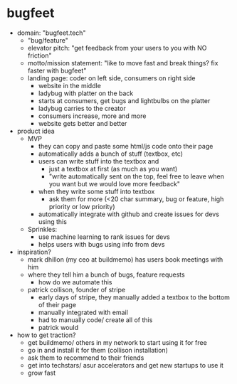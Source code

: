 # bugfeet
- domain: "bugfeet.tech"
  - "bug/feature"
  - elevator pitch: "get feedback from your users to you with NO friction"
  - motto/mission statement: "like to move fast and break things? fix faster with bugfeet"
  - landing page: coder on left side, consumers on right side
    - website in the middle
    - ladybug with platter on the back
    - starts at consumers, get bugs and lightbulbs on the platter
    - ladybug carries to the creator
    - consumers increase, more and more
    - website gets better and better
- product idea
  - MVP
    - they can copy and paste some html/js code onto their page
    - automatically adds a bunch of stuff (textbox, etc)
    - users can write stuff into the textbox and
      - just a textbox at first (as much as you want)
      - "write automatically sent on the top, feel free to leave when you want but we would love more feedback"
    - when they write some stuff into textbox
      - ask them for more (<20 char summary, bug or feature, high priority or low priority)
    - automatically integrate with github and create issues for devs using this
  - Sprinkles:
    - use machine learning to rank issues for devs
    - helps users with bugs using info from devs
- inspiration?
  - mark dhillon (my ceo at buildmemo) has users book meetings with him
  - where they tell him a bunch of bugs, feature requests
    - how do we automate this
  - patrick collison, founder of stripe
    - early days of stripe, they manually added a textbox to the bottom of their page
    - manually integrated with email
    - had to manually code/ create all of this
    - patrick would
- how to get traction?
  - get buildmemo/ others in my network to start using it for free
  - go in and install it for them (collison installation)
  - ask them to recommend to their friends
  - get into techstars/ asur accelerators and get new startups to use it
  - grow fast
